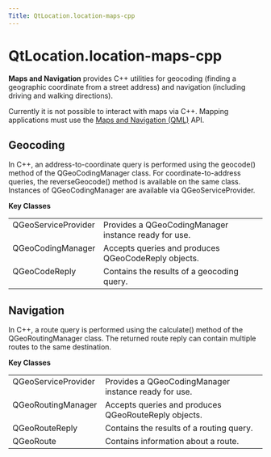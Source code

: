 ```yaml
---
Title: QtLocation.location-maps-cpp
---
```


# QtLocation.location-maps-cpp

<span class="subtitle"></span>
<!-- $$$location-maps-cpp.html-description -->
<p><b>Maps and Navigation</b> provides C++ utilities for geocoding (finding a geographic coordinate from a street address) and navigation (including driving and walking directions).</p>
<p>Currently it is not possible to interact with maps via C++. Mapping applications must use the <a href="..//QtLocation.location-maps-qml.md">Maps and Navigation (QML)</a> API.</p>
<h2 id="geocoding">Geocoding</h2>
<p>In C++, an address-to-coordinate query is performed using the geocode() method of the QGeoCodingManager class. For coordinate-to-address queries, the reverseGeocode() method is available on the same class. Instances of QGeoCodingManager are available via QGeoServiceProvider.</p>
<p><b>Key Classes</b></p>
<table class="generic">
<tr valign="top"><td >QGeoServiceProvider</td><td >Provides a QGeoCodingManager instance ready for use.</td></tr>
<tr valign="top"><td >QGeoCodingManager</td><td >Accepts queries and produces QGeoCodeReply objects.</td></tr>
<tr valign="top"><td >QGeoCodeReply</td><td >Contains the results of a geocoding query.</td></tr>
</table>
<h2 id="navigation">Navigation</h2>
<p>In C++, a route query is performed using the calculate() method of the QGeoRoutingManager class. The returned route reply can contain multiple routes to the same destination.</p>
<p><b>Key Classes</b></p>
<table class="generic">
<tr valign="top"><td >QGeoServiceProvider</td><td >Provides a QGeoCodingManager instance ready for use.</td></tr>
<tr valign="top"><td >QGeoRoutingManager</td><td >Accepts queries and produces QGeoRouteReply objects.</td></tr>
<tr valign="top"><td >QGeoRouteReply</td><td >Contains the results of a routing query.</td></tr>
<tr valign="top"><td >QGeoRoute</td><td >Contains information about a route.</td></tr>
</table>
<!-- @@@location-maps-cpp.html -->

